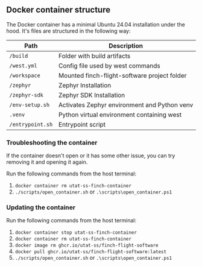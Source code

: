## Docker container structure

The Docker container has a minimal Ubuntu 24.04 installation under the hood. It's files are structured in the following way:

|Path|Description|
|----|-----------|
|`/build`|Folder with build artifacts|
|`/west.yml`|Config file used by west commands|
|`/workspace`|Mounted finch-flight-software project folder|
|`/zephyr`|Zephyr Installation|
|`/zephyr-sdk`|Zephyr SDK Installation|
|`/env-setup.sh`|Activates Zephyr environment and Python venv|
|`.venv`|Python virtual environment containing west|
|`/entrypoint.sh`|Entrypoint script|

### Troubleshooting the container

If the container doesn't open or it has some other issue, you can try removing it and opening it again.

Run the following commands from the host terminal:

1. `docker container rm utat-ss-finch-container`
2. `./scripts/open_container.sh` or `.\scripts\open_container.ps1`

### Updating the container

Run the following commands from the host terminal:

1. `docker container stop utat-ss-finch-container`
2. `docker container rm utat-ss-finch-container`
3. `docker image rm ghcr.io/utat-ss/finch-flight-software`
4. `docker pull ghcr.io/utat-ss/finch-flight-software:latest`
5. `./scripts/open_container.sh` or `.\scripts\open_container.ps1`
